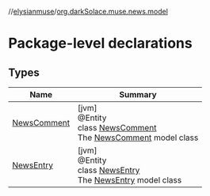 //[elysianmuse](../../index.md)/[org.darkSolace.muse.news.model](index.md)

# Package-level declarations

## Types

| Name                                  | Summary                                                                                                                  |
|---------------------------------------|--------------------------------------------------------------------------------------------------------------------------|
| [NewsComment](-news-comment/index.md) | [jvm]<br>@Entity<br>class [NewsComment](-news-comment/index.md)<br>The [NewsComment](-news-comment/index.md) model class |
| [NewsEntry](-news-entry/index.md)     | [jvm]<br>@Entity<br>class [NewsEntry](-news-entry/index.md)<br>The [NewsEntry](-news-entry/index.md) model class         |
